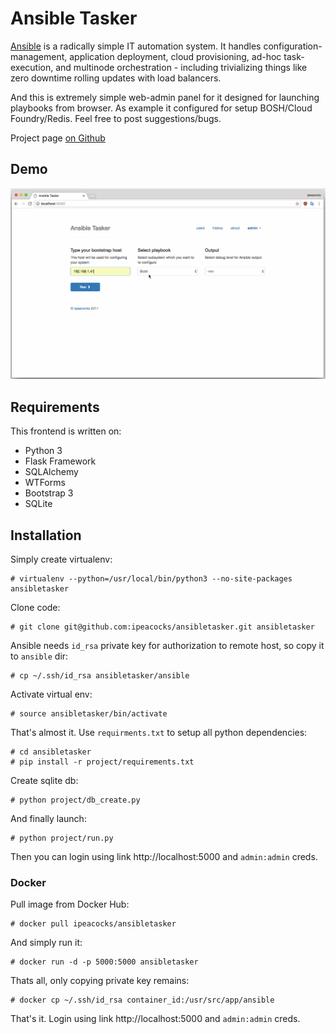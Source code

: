 # Ansible Tasker

<p><a href="https://github.com/ansible">Ansible</a> is a radically simple IT automation system. It handles configuration-management, application deployment, cloud provisioning, ad-hoc task-execution, and multinode orchestration - including trivializing things like zero downtime rolling updates with load balancers.</p>
<p>And this is extremely simple web-admin panel for it designed for launching playbooks from browser. As example it configured for setup BOSH/Cloud Foundry/Redis. Feel free to post suggestions/bugs.</p>
<p>Project page <a href="https://github.com/ipeacocks/ansibletasker">on Github</a></p>

## Demo

<p align="center">
  <img src="screenshots/ansibletasker.gif" />
</p>

## Requirements

This frontend is written on:

* Python 3
* Flask Framework
* SQLAlchemy
* WTForms
* Bootstrap 3
* SQLite


## Installation

Simply create virtualenv:
```
# virtualenv --python=/usr/local/bin/python3 --no-site-packages ansibletasker
```
Clone code:
```
# git clone git@github.com:ipeacocks/ansibletasker.git ansibletasker
```
Ansible needs `id_rsa` private key for authorization to remote host, so copy it to `ansible` dir:
```
# cp ~/.ssh/id_rsa ansibletasker/ansible
```
Activate virtual env:
```
# source ansibletasker/bin/activate
```
That's almost it. Use `requirments.txt` to setup all python dependencies:
```
# cd ansibletasker
# pip install -r project/requirements.txt
```
Create sqlite db:
```
# python project/db_create.py
```
And finally launch:
```
# python project/run.py
```
Then you can login using link http://localhost:5000 and `admin:admin` creds.

### Docker

Pull image from Docker Hub:
```
# docker pull ipeacocks/ansibletasker
```
And simply run it:
```
# docker run -d -p 5000:5000 ansibletasker
```
Thats all, only copying private key remains:
```
# docker cp ~/.ssh/id_rsa container_id:/usr/src/app/ansible
```
That's it. Login using link http://localhost:5000 and `admin:admin` creds.
